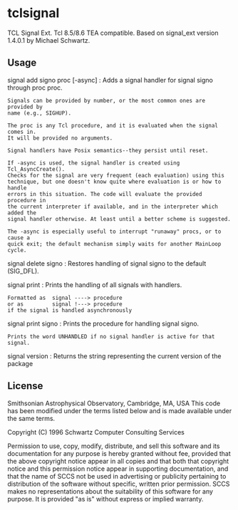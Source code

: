 # tclsignal
TCL Signal Ext. Tcl 8.5/8.6 TEA compatible. Based on signal_ext version 1.4.0.1 by Michael Schwartz.

Usage
-----

signal add signo proc [-async]
:   Adds a signal handler for signal signo through proc proc.

    Signals can be provided by number, or the most common ones are provided by
    name (e.g., SIGHUP).

    The proc is any Tcl procedure, and it is evaluated when the signal comes in.
    It will be provided no arguments.

    Signal handlers have Posix semantics--they persist until reset.

    If -async is used, the signal handler is created using Tcl_AsyncCreate(). 
    Checks for the signal are very frequent (each evaluation) using this
    technique, but one doesn't know quite where evaluation is or how to handle
    errors in this situation. The code will evaluate the provided procedure in 
    the current interpreter if available, and in the interpreter which added the
    signal handler otherwise. At least until a better scheme is suggested.

    The -async is especially useful to interrupt "runaway" procs, or to cause a
    quick exit; the default mechanism simply waits for another MainLoop cycle.

signal delete signo
:    Restores handling of signal signo to the default (SIG_DFL).

signal print 
:   Prints the handling of all signals with handlers.

    Formatted as  signal ----> procedure 
    or as         signal !---> procedure 
    if the signal is handled asynchronously

signal print signo
:   Prints the procedure for handling signal signo.

    Prints the word UNHANDLED if no signal handler is active for that signal.

signal version
:   Returns the string representing the current version of the package

License
-------

Smithsonian Astrophysical Observatory, Cambridge, MA, USA
This code has been modified under the terms listed below and is made
available under the same terms.

Copyright (C) 1996 Schwartz Computer Consulting Services

Permission to use, copy, modify, distribute, and sell this software and its
documentation for any purpose is hereby granted without fee, provided that
the above copyright notice appear in all copies and that both that
copyright notice and this permission notice appear in supporting
documentation, and that the name of SCCS not be used in advertising or
publicity pertaining to distribution of the software without specific,
written prior permission.  SCCS makes no representations about the
suitability of this software for any purpose.  It is provided "as is"
without express or implied warranty.
